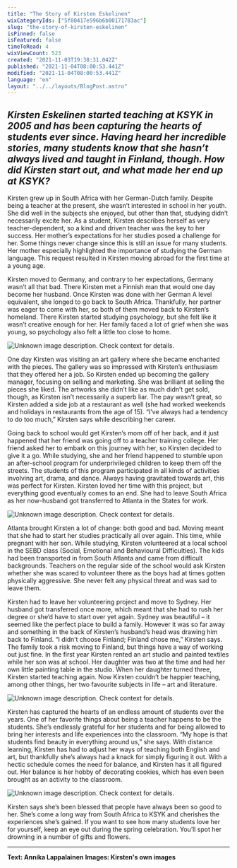 ```yaml
---
title: "The Story of Kirsten Eskelinen"
wixCategoryIds: ["5f80417e596b6b00171783ac"]
slug: "the-story-of-kirsten-eskelinen"
isPinned: false
isFeatured: false
timeToRead: 4
wixViewCount: 523
created: "2021-11-03T19:38:31.042Z"
published: "2021-11-04T08:00:53.441Z"
modified: "2021-11-04T08:00:53.441Z"
language: "en"
layout: "../../layouts/BlogPost.astro"
---
```


*Kirsten Eskelinen started teaching at KSYK in 2005 and has been capturing the hearts of students ever since. Having heard her incredible stories, many students know that she hasn’t always lived and taught in Finland, though. How did Kirsten start out, and what made her end up at KSYK?*
---

Kirsten grew up in South Africa with her German-Dutch family. Despite being a teacher at the present, she wasn’t interested in school in her youth. She did well in the subjects she enjoyed, but other than that, studying didn’t necessarily excite her. As a student, Kirsten describes herself as very teacher-dependent, so a kind and driven teacher was the key to her success. Her mother’s expectations for her studies posed a challenge for her. Some things never change since this is still an issue for many students. Her mother especially highlighted the importance of studying the German language. This request resulted in Kirsten moving abroad for the first time at a young age.

Kirsten moved to Germany, and contrary to her expectations, Germany wasn’t all that bad. There Kirsten met a Finnish man that would one day become her husband. Once Kirsten was done with her German A level equivalent, she longed to go back to South Africa. Thankfully, her partner was eager to come with her, so both of them moved back to Kirsten’s homeland. There Kirsten started studying psychology, but she felt like it wasn’t creative enough for her. Her family faced a lot of grief when she was young, so psychology also felt a little too close to home. 

![Unknown image description. Check context for details.](https://static.wixstatic.com/media/abd5f5_18c42c1141a44249b97e67143806f55b~mv2.png) <!-- Original name: kuva 1.png -->

One day Kirsten was visiting an art gallery where she became enchanted with the pieces. The gallery was so impressed with Kirsten’s enthusiasm that they offered her a job. So Kirsten ended up becoming the gallery manager, focusing on selling and marketing. She was brilliant at selling the pieces she liked. The artworks she didn’t like as much didn’t get sold, though, as Kirsten isn’t necessarily a superb liar. The pay wasn’t great, so Kirsten added a side job at a restaurant as well (she had worked weekends and holidays in restaurants from the age of 15). “I’ve always had a tendency to do too much,” Kirsten says while describing her career. 

Going back to school would get Kirsten’s mom off of her back, and it just happened that her friend was going off to a teacher training college. Her friend asked her to embark on this journey with her, so Kirsten decided to give it a go. While studying, she and her friend happened to stumble upon an after-school program for underprivileged children to keep them off the streets. The students of this program participated in all kinds of activities involving art, drama, and dance. Always having gravitated towards art, this was perfect for Kirsten. Kirsten loved her time with this project, but everything good eventually comes to an end. She had to leave South Africa as her now-husband got transferred to Atlanta in the States for work.

![Unknown image description. Check context for details.](https://static.wixstatic.com/media/abd5f5_dee7fa922aa14bec8ad5c9b17ce3ffc8~mv2.jpg) <!-- Original name: kuva 2.jpg -->

Atlanta brought Kirsten a lot of change: both good and bad. Moving meant that she had to start her studies practically all over again. This time, while pregnant with her son. While studying, Kirsten volunteered at a local school in the SEBD class (Social, Emotional and Behavioural Difficulties). The kids had been transported in from South Atlanta and came from difficult backgrounds. Teachers on the regular side of the school would ask Kirsten whether she was scared to volunteer there as the boys had at times gotten physically aggressive. She never felt any physical threat and was sad to leave them.

Kirsten had to leave her volunteering project and move to Sydney. Her husband got transferred once more, which meant that she had to rush her degree or she’d have to start over yet again. Sydney was beautiful – it seemed like the perfect place to build a family. However it was so far away and something in the back of Kirsten’s husband’s head was drawing him back to Finland. “I didn’t choose Finland; Finland chose me,” Kirsten says. The family took a risk moving to Finland, but things have a way of working out just fine. In the first year Kirsten rented an art studio and painted textiles while her son was at school. Her daughter was two at the time and had her own little painting table in the studio. When her daughter turned three, Kirsten started teaching again. Now Kirsten couldn’t be happier teaching, among other things, her two favourite subjects in life – art and literature.

![Unknown image description. Check context for details.](https://static.wixstatic.com/media/abd5f5_f9155e26119045ea98afaa30608eb427~mv2.png) <!-- Original name: kuva 3.png -->

Kirsten has captured the hearts of an endless amount of students over the years. One of her favorite things about being a teacher happens to be the students. She’s endlessly grateful for her students and for being allowed to bring her interests and life experiences into the classroom. “My hope is that students find beauty in everything around us,” she says. With distance learning, Kirsten has had to adjust her ways of teaching both English and art, but thankfully she’s always had a knack for simply figuring it out. With a hectic schedule comes the need for balance, and Kirsten has it all figured out. Her balance is her hobby of decorating cookies, which has even been brought as an activity to the classroom. 

![Unknown image description. Check context for details.](https://static.wixstatic.com/media/abd5f5_6017e959482843d2ad852aac8bdd4225~mv2.png) <!-- Original name: kuva 4.png -->

Kirsten says she’s been blessed that people have always been so good to her. She’s come a long way from South Africa to KSYK and cherishes the experiences she’s gained. If you want to see how many students love her for yourself, keep an eye out during the spring celebration. You’ll spot her drowning in a number of gifts and flowers.

---

**Text: Annika Lappalainen**
**Images: Kirsten's own images**

